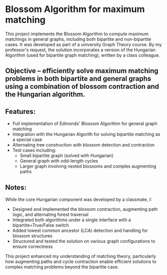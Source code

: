 # Blossom Algorithm for maximum matching

This project implements the Blossom Algorithm to compute maximum matchings in general graphs, including both bipartite and non-bipartite cases. It was developed as part of a university Graph Theory course. By my professor's request, the solution incorporates a version of the Hungarian Algorithm (used for bipartite graph matching), written by a class colleague.

## Objective – efficiently solve maximum matching problems in both bipartite and general graphs using a combination of blossom contraction and the Hungarian algorithm.

## Features:
- Full implementation of Edmonds' Blossom Algorithm for general graph matching
- Integration with the Hungarian Algorith for solving bipartite matching as a special case
- Alternating tree construction with blossom detection and contraction
- Test cases including:
  - Small bipartite graph (solved with Hungarian)
  - General graph with odd-length cycles
  - Larger graph involving nested blossoms and complex augmenting paths
    
## Notes:
While the core Hungarian component was developed by a classmate, I:
- Designed and implemented the blossom contraction, augmenting path logic, and alternating forest traversal
- Integrated both algorithms under a single interface with a bipartite=True/False switch
- Added lowest common ancestor (LCA) detection and handling for blossom structures
- Structured and tested the solution on various graph configurations to ensure correctness

This project enhanced my understanding of matching theory, particularly how augmenting paths and cycle contraction enable efficient solutions to complex matching problems beyond the bipartite case.
